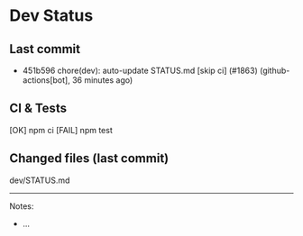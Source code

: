 # Dev Status

## Last commit
- 451b596 chore(dev): auto-update STATUS.md [skip ci] (#1863) (github-actions[bot], 36 minutes ago)
## CI & Tests
[OK] npm ci
[FAIL] npm test

## Changed files (last commit)
dev/STATUS.md

---
Notes:
- ...
